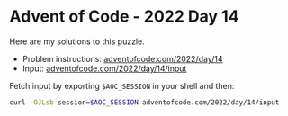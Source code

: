 # Advent of Code - 2022 Day 14
Here are my solutions to this puzzle.

* Problem instructions: [adventofcode.com/2022/day/14](https://adventofcode.com/2022/day/14)
* Input: [adventofcode.com/2022/day/14/input](https://adventofcode.com/2022/day/14/input)

Fetch input by exporting `$AOC_SESSION` in your shell and then:
```bash
curl -OJLsb session=$AOC_SESSION adventofcode.com/2022/day/14/input
```
